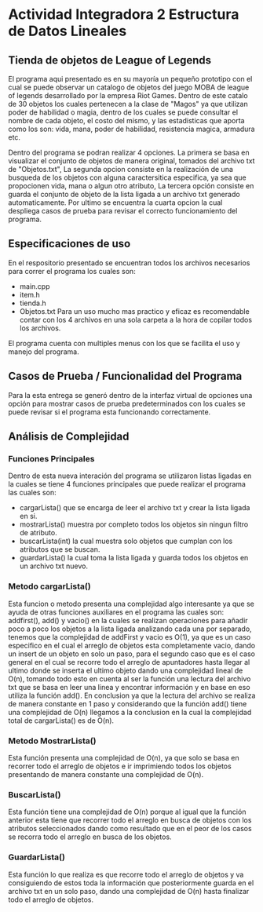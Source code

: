 # Actividad Integradora 2 Estructura de Datos Lineales

## Tienda de objetos de League of Legends

El programa aqui presentado es en su mayoría un pequeño prototipo con el cual se puede observar un catalogo de objetos del juego MOBA de league of legends desarrollado por la empresa Riot Games. Dentro de este catalo de 30 objetos los cuales pertenecen a la clase de "Magos" ya que utilizan poder de habilidad o magia, dentro de los cuales se puede consultar el nombre de cada objeto, el costo del mismo, y las estadisticas que aporta como los son: vida, mana, poder de habilidad, resistencia magica, armadura etc.

Dentro del programa se podran realizar 4 opciones. La primera se basa en visualizar el conjunto de objetos de manera original, tomados del archivo txt de "Objetos.txt", La segunda opcion consiste en la realización de una busqueda de los objetos con alguna caractersitica especifica, ya sea que propocionen vida, mana o algun otro atributo, La tercera opción consiste en guarda el conjunto de objeto de la lista ligada a un archivo txt generado automaticamente. Por ultimo se encuentra la cuarta opcion la cual despliega casos de prueba para revisar el correcto funcionamiento del programa.

## Especificaciones de uso

En el respositorio presentado se encuentran todos los archivos necesarios para correr el programa los cuales son:
* main.cpp
* item.h
* tienda.h
* Objetos.txt
Para un uso mucho mas practico y eficaz es recomendable contar con los 4 archivos en una sola carpeta a la hora de copilar todos los archivos.

El programa cuenta con multiples menus con los que se facilita el uso y manejo del programa.

## Casos de Prueba / Funcionalidad del Programa

Para la esta entrega se generó dentro de la interfaz virtual de opciones una opción para mostrar casos de prueba predeterminados con los cuales se puede revisar si el programa esta funcionando correctamente.

## Análisis de Complejidad
### Funciones Principales

Dentro de esta nueva interación del programa se utilizaron listas ligadas en la cuales se tiene 4 funciones principales que puede realizar el programa las cuales son: 
* cargarLista() que se encarga de leer el archivo txt y crear la lista ligada en si.
* mostrarLista() muestra por completo todos los objetos sin ningun filtro de atributo.
* buscarLista(int) la cual muestra solo objetos que cumplan con los atributos que se buscan.
* guardarLista() la cual toma la lista ligada y guarda todos los objetos en un archivo txt nuevo.

### Metodo cargarLista()

Esta funcion o metodo presenta una complejidad algo interesante ya que se ayuda de otras funciones auxiliares en el programa las cuales son: addfirst(), add() y vacio() en la cuales se realizan operaciones para añadir poco a poco los objetos a la lista ligada analizando cada una por separado, tenemos que la complejidad de addFirst y vacio es O(1), ya que es un caso especifico en el cual el arreglo de objetos esta completamente vacio, dando un insert de un objeto en solo un paso, para el segundo caso que es el caso general en el cual se recorre todo el arreglo de apuntadores hasta llegar al ultimo donde se inserta el ultimo objeto dando una complejidad lineal de O(n), tomando todo esto en cuenta al ser la función una lectura del archivo txt que se basa en leer una linea y encontrar información y en base en eso utiliza la función add(). En conclusion ya que la lectura del archivo se realiza de manera constante en 1 paso y considerando que la función add() tiene una complejidad de O(n) llegamos a la conclusion en la cual la complejidad total de cargarLista() es de O(n).

### Metodo MostrarLista()

Esta función presenta una complejidad de O(n), ya que solo se basa en recorrer todo el arreglo de objetos e ir imprimiendo todos los objetos presentando de manera constante una complejidad de O(n).

### BuscarLista()

Esta función tiene una complejidad de O(n) porque al igual que la función anterior esta tiene que recorrer todo el arreglo en busca de objetos con los atributos seleccionados dando como resultado que en el peor de los casos se recorra todo el arreglo en busca de los objetos.

### GuardarLista()

Esta función lo que realiza es que recorre todo el arreglo de objetos y va consiguiendo de estos toda la información que posteriormente guarda en el archivo txt en un solo paso, dando una complejidad de O(n) hasta finalizar todo el arreglo de objetos.
